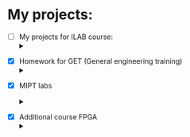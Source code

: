 # My projects:
- [ ] My projects for ILAB course:<details><summary></summary>
    - [X] 1 семестр: <details><summary></summary>
        - [X] [Solve Square Equation](https://github.com/Hollbrok/SolveSquare)
        - [X] [Onegin](https://github.com/Hollbrok/Onegin)
        - [X] [Stack](https://github.com/Hollbrok/STACK)
        </details>
    - [ ] 2 семестр <details><summary></summary>
        - [X] [CPU](https://github.com/Hollbrok/CPU_C_VERSION)
        - [X] Рефакторинг прошлых проектор на __C++__
            - [X] [Stack](https://github.com/Hollbrok/Stack_cpp_version)
            - [X] [CPU](https://github.com/Hollbrok/CPU_Cpp_version) 
        - [X] [Calculator](https://github.com/Hollbrok/v.2-of-calculator)
        - [ ] List
        - [ ] Akinator
        - [ ] Differentiator
        - [ ] Programming language
    </details>
</details>

- [X] Homework for GET (General engineering training)<details><summary></summary>
    - [X] [Libre Office](https://github.com/Hollbrok/test-rep/tree/master/LibreOffice)
    - [X] [MATLAB](https://github.com/Hollbrok/test-rep/tree/master/MATLAB)
    - [X] [Git](https://github.com/Hollbrok/test-rep/tree/master/Git)
    - [X] [GPIO](https://github.com/Hollbrok/Raspberry)
    - [ ] ...
</details>

- [X] MIPT labs <details><summary></summary>
    - [X] [1'st semestr]()
    - [X] [2'nd semestr]()
    </details>
    
    
</details>

- [X] Additional course FPGA <details><summary></summary>
    - [X] [Critical path]()
    - [X] [D-latch, SR-latch, D-flipflop](https://github.com/Hollbrok/Verilog/tree/main/homework%201)
    - [X] [four-segment indicator + counter](https://github.com/Hollbrok/Verilog/tree/main/homework%202)
    - [X] [Gray counter with ROM](https://github.com/Hollbrok/Verilog/tree/main/homework%203)
    - [X] [Resynchronizer of clocks domains](https://github.com/Hollbrok/Verilog/tree/main/Lab1)
</details>
